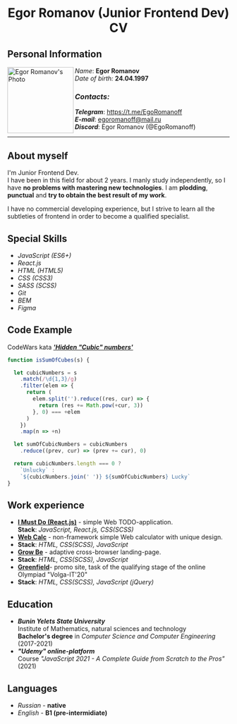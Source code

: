  <h1 align="center">Egor Romanov (Junior Frontend Dev) CV</h1>

## Personal Information
<img align="left" src="https://user-images.githubusercontent.com/67374276/188909150-b45ca855-aa01-4be3-a13d-3a2e1d668339.jpg" alt="Egor Romanov's Photo" width="150px">

*Name*: **Egor Romanov**  
*Date of birth:* **24.04.1997**  
### *Contacts:*  
***Telegram***: https://t.me/EgoRomanoff  
***E-mail***: egoromanoff@mail.ru  
***Discord***: Egor Romanov (@EgoRomanoff)


---

## About myself
I'm Junior Frontend Dev.  
I have been in this field for about 2 years. I manly study independently, so I have **no problems with mastering new technologies**. I am **plodding**, **punctual** and **try to obtain the best result of my work**.

I have no commercial developing experience, but I strive to learn all the subtleties of frontend in order to become a qualified specialist.

## Special Skills
* *JavaScript (ES6+)*
* *React.js*
* *HTML (HTML5)*
* *CSS (CSS3)*
* *SASS (SCSS)*
* *Git*
* *BEM*
* *Figma*
## Code Example
CodeWars kata [***'Hidden "Cubic" numbers'***](https://www.codewars.com/kata/55031bba8cba40ada90011c4)
```javascript
function isSumOfCubes(s) {

  let cubicNumbers = s
    .match(/\d{1,3}/g)
    .filter(elem => {
      return (
        elem.split('').reduce((res, cur) => {
          return (res += Math.pow(+cur, 3))
        }, 0) === +elem
      )
    })
    .map(n => +n)

  let sumOfCubicNumbers = cubicNumbers
    .reduce((prev, cur) => (prev += cur), 0)

  return cubicNumbers.length === 0 ?
    `Unlucky` :
    `${cubicNumbers.join(' ')} ${sumOfCubicNumbers} Lucky`
}
```
## Work experience
* [**I Must Do (React.js)**](https://github.com/EgoRomanoff/i-must-do-react) - simple Web TODO-application.  
**Stack**: *JavaScript, React.js, CSS(SCSS)*
* [**Web Calc**](https://github.com/EgoRomanoff/web-calc) - non-framework simple Web calculator with unique design.  
* **Stack**: *HTML, CSS(SCSS), JavaScript*
* [**Grow Be**](https://github.com/EgoRomanoff/growbe_landing) - adaptive cross-browser landing-page.  
* **Stack**: *HTML, CSS(SCSS), JavaScript*
* [**Greenfield**](https://github.com/EgoRomanoff/volga-it)- promo site, task of the qualifying stage of the online Olympiad "Volga-IT'20"  
* **Stack**: *HTML, CSS(SCSS), JavaScript (jQuery)*
## Education
* ***Bunin Yelets State University***  
Institute of Mathematics, natural sciences and technology  
**Bachelor's degree** in *Computer Science and Computer Engineering*  
(2017-2021)
* ***"Udemy" online-platform***  
Course *"JavaScript 2021 - A Complete Guide from Scratch to the Pros"*  
(2021)
## Languages
* *Russian* - **native**
* *English* - **B1 (pre-intermidiate)**
